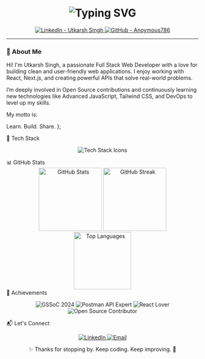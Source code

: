 <!-- Hero Header -->
<h1 align="center">
  <img src="https://readme-typing-svg.herokuapp.com?font=Fira+Code&weight=500&size=24&pause=1000&color=00FF99&center=true&vCenter=true&width=500&lines=Hi+I'm+Utkarsh+Singh;Full+Stack+Web+Developer;Passionate+Open+Source+Contributor;GSSoC+%7C+Tech+Explorer+%7C+Code+Addict" alt="Typing SVG" />
</h1>

<p align="center">
  <a href="https://www.linkedin.com/in/utkarsh746/" target="_blank" title="LinkedIn - Utkarsh Singh">
    <img src="https://img.shields.io/badge/LinkedIn-Utkarsh%20Singh-blue?style=for-the-badge&logo=linkedin" alt="LinkedIn - Utkarsh Singh" />
  </a>
  <a href="https://github.com/Anoymous786" target="_blank" title="GitHub - Anoymous786">
    <img src="https://img.shields.io/badge/GitHub-Anoymous786-black?style=for-the-badge&logo=github" alt="GitHub - Anoymous786" />
  </a>
</p>

---

### 🧠 About Me

Hi! I'm Utkarsh Singh, a passionate Full Stack Web Developer with a love for building clean and user-friendly web applications. I enjoy working with React, Next.js, and creating powerful APIs that solve real-world problems.

I’m deeply involved in Open Source contributions and continuously learning new technologies like Advanced JavaScript, Tailwind CSS, and DevOps to level up my skills.

My motto is:

Learn. Build. Share.
};

🚀 Tech Stack
<p align="center"> <img src="https://skillicons.dev/icons?i=html,css,js,ts,react,nextjs,tailwind,py,git,github,vscode,postman,firebase" alt="Tech Stack Icons" /> </p>
📊 GitHub Stats
<div align="center"> <img src="https://github-readme-stats.vercel.app/api?username=Anoymous786&theme=radical&show_icons=true&count_private=true&hide_border=true" height="165" alt="GitHub Stats" /> <img src="https://github-readme-streak-stats.herokuapp.com?user=Anoymous786&theme=radical&hide_border=true" height="165" alt="GitHub Streak" /> </div> <div align="center"> <img src="https://github-readme-stats.vercel.app/api/top-langs/?username=Anoymous786&layout=compact&theme=radical&hide_border=true" height="150" alt="Top Languages" /> </div>
🏅 Achievements
<p align="center"> <img src="https://img.shields.io/badge/GSSoC-2024-orange?style=for-the-badge&logo=git" alt="GSSoC 2024" /> <img src="https://img.shields.io/badge/Postman-API%20Expert-orange?style=for-the-badge&logo=postman" alt="Postman API Expert" /> <img src="https://img.shields.io/badge/React-Lover-61dafb?style=for-the-badge&logo=react&logoColor=black" alt="React Lover" /> <img src="https://img.shields.io/badge/Open%20Source-Contributor-brightgreen?style=for-the-badge&logo=github" alt="Open Source Contributor" /> </p>
📬 Let's Connect
<p align="center"> <a href="https://www.linkedin.com/in/utkarsh746/" target="_blank" title="LinkedIn"> <img src="https://img.shields.io/badge/-LinkedIn-blue?style=for-the-badge&logo=linkedin&logoColor=white" alt="LinkedIn" /> </a> <a href="mailto:utsi22ise@cmrit.ac.in" title="Email"> <img src="https://img.shields.io/badge/-Email-D14836?style=for-the-badge&logo=gmail&logoColor=white" alt="Email" /> </a> </p>
<p align="center"> ✨ Thanks for stopping by. Keep coding. Keep improving. 🚀 </p> 
